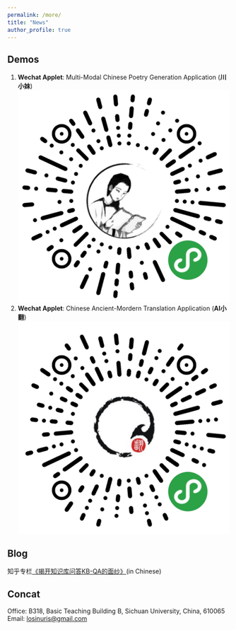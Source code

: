 ```yaml
---
permalink: /more/
title: "News"
author_profile: true
---
```



Demos
------
1. **Wechat Applet**: Multi-Modal Chinese Poetry Generation Application (**川小妹**)
![Chuanxiaomei](/images/cxm.jpg?imageMogr2/auto-orient/strip%7CimageView2/2/w/200)  
2. **Wechat Applet**: Chinese Ancient-Mordern Translation Application (**AI小翻**)
![AIxiaofan](/images/xiaofan.jpg)  

Blog
------
知乎专栏[《揭开知识库问答KB-QA的面纱》](https://www.zhihu.com/people/liu-da-41-85/columns)(in Chinese)

Concat
------
Office: B318, Basic Teaching Building B, Sichuan University, China, 610065
Email: losinuris@gmail.com

